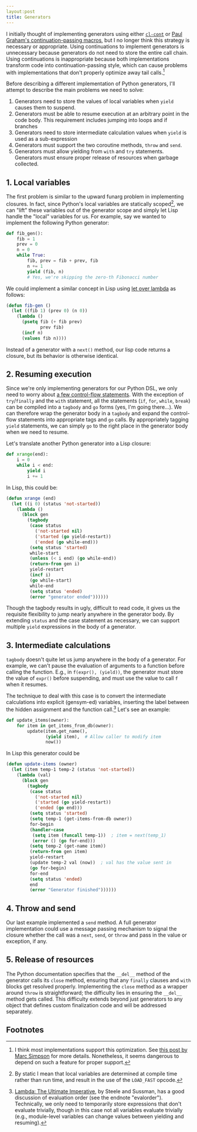 ```yaml
---
layout:post
title: Generators
---
```


I initially thought of implementing generators using either
[`cl-cont`](http://quickdocs.org/cl-cont/) or
[Paul Graham's continuation-passing macros](http://stackoverflow.com/questions/24721676/continuation-in-common-lisp-by-macros-regarding-an-implemetation-in-onlisp),
but I no longer think this strategy is necessary or appropriate. Using
continuations to implement generators is unnecessary because
generators do not need to store the entire call chain. Using
continuations is inappropriate because both implementations transform
code into continuation-passing style, which can cause problems with
implementations that don't properly optimize away tail calls.[^TCO]

Before describing a different implementation of Python generators,
I'll attempt to describe the main problems we need to solve:

1. Generators need to store the values of local variables when `yield`
   causes them to suspend.
2. Generators must be able to resume execution at an arbitrary point
   in the code body. This requirement includes jumping into loops and
   if branches
3. Generators need to store intermediate calculation values when
   `yield` is used as a sub-expression
4. Generators must support the two coroutine methods, `throw` and
   `send`.
5. Generators must allow yielding from `with` and `try`
   statements. Generators must ensure proper release of resources when
   garbage collected.

## 1. Local variables

The first problem is similar to the upward funarg problem in
implementing closures. In fact, since Python's local variables are
statically scoped[^static-scope], we can "lift" these variables out of
the generator scope and simply let Lisp handle the "local" variables
for us. For example, say we wanted to implement the following Python
generator:

~~~ python
def fib_gen():
    fib = 1
    prev = 0
    n = 0
    while True:
        fib, prev = fib + prev, fib
        n += 1
        yield (fib, n)
        # Yes, we're skipping the zero-th Fibonacci number
~~~

We could implement a similar concept in Lisp using
[let over lambda](http://letoverlambda.com/) as follows:

~~~ lisp
(defun fib-gen ()
  (let ((fib 1) (prev 0) (n 0))
    (lambda ()
      (psetq fib (+ fib prev)
             prev fib)
      (incf n)
      (values fib n))))
~~~

Instead of a generator with a `next()` method, our lisp code returns a
closure, but its behavior is otherwise identical.


## 2. Resuming execution

Since we're only implementing generators for our Python DSL, we only
need to worry about [a few control-flow statements](
http://greentreesnakes.readthedocs.org/en/latest/nodes.html#control-flow). With
the exception of `try`/`finally` and the `with` statement, all the
statements (`if`, `for`, `while`, `break`) can be compiled into a
`tagbody` and `go` forms (yes, I'm going there...). We can therefore
wrap the generator body in a `tagbody` and expand the control-flow
statements into appropriate tags and `go` calls. By appropriately
tagging `yield` statements, we can simply `go` to the right place in
the generator body when we need to resume.

Let's translate another Python generator into a Lisp closure:

~~~ python
def xrange(end):
    i = 0
    while i < end:
        yield i
        i += 1
~~~

In Lisp, this could be:

~~~ lisp
(defun xrange (end)
  (let ((i 0) (status 'not-started))
    (lambda ()
      (block gen
        (tagbody
         (case status
           ('not-started nil)
           ('started (go yield-restart))
           ('ended (go while-end)))
         (setq status 'started)
         while-start
         (unless (< i end) (go while-end))
         (return-from gen i)
         yield-restart
         (incf i)
         (go while-start)
         while-end
         (setq status 'ended)
         (error "generator ended"))))))
~~~

Though the tagbody results in ugly, difficult to read code, it gives
us the requisite flexibility to jump nearly anywhere in the generator
body. By extending `status` and the case statement as necessary, we
can support multiple `yield` expressions in the body of a generator.

## 3. Intermediate calculations

`tagbody` doesn't quite let us jump anywhere in the body of a
generator. For example, we can't pause the evaluation of arguments to
a function before calling the function. E.g., in `f(expr(),
(yield))`, the generator must store the value of `expr()` before
suspending, and must use the value to call `f` when it resumes.

The technique to deal with this case is to convert the intermediate
calculations into explicit (gensym-ed) variables, inserting the label
between the hidden assignment and the function call.[^evalorder] Let's
see an example:

~~~ python
def update_items(owner):
    for item in get_items_from_db(owner):
        update(item.get_name(),
               (yield item),  # Allow caller to modify item
               now())
~~~

In Lisp this generator could be

~~~ lisp
(defun update-items (owner)
  (let (item temp-1 temp-2 (status 'not-started))
    (lambda (val)
      (block gen
        (tagbody
         (case status
           ('not-started nil)
           ('started (go yield-restart))
           ('ended (go end)))
         (setq status 'started)
         (setq temp-1 (get-items-from-db owner))
         for-begin
         (handler-case
          (setq item (funcall temp-1))  ; item = next(temp_1)
          (error () (go for-end)))
         (setq temp-2 (get-name item))
         (return-from gen item)
         yield-restart
         (update temp-2 val (now))  ; val has the value sent in
         (go for-begin)
         for-end
         (setq status 'ended)
         end
         (error "Generator finished"))))))
~~~

## 4. Throw and send

Our last example implemented a `send` method. A full generator
implementation could use a message passing mechanism to signal the
closure whether the call was a `next`, `send`, or `throw` and pass in
the value or exception, if any.

## 5. Release of resources

The Python documentation specifies that the `__del__` method of the
generator calls its `close` method, ensuring that any `finally`
clauses and `with` blocks get resolved properly. Implementing the
`close` method as a wrapper around `throw` is straightforward; the
difficulty lies in ensuring the `__del__` method gets called. This
difficulty extends beyond just generators to any object that defines
custom finalization code and will be addressed separately.

## Footnotes

[^TCO]:
    I think most implementations support this optimization. See
    [this post by Marc Simpson](http://0branch.com/notes/tco-cl.html)
    for more details. Nonetheless, it seems dangerous to depend on such
    a feature for proper support.

[^static-scope]:
    By static I mean that local variables are determined
    at compile time rather than run time, and result in the use of the
    `LOAD_FAST` opcode.

[^evalorder]:
    [Lambda: The Ultimate Imperative](http://library.readscheme.org/page1.html),
    by Steele and Sussman, has a good discussion of evaluation order
    (see the endnote "evalorder"). Technically, we only need to
    temporarily store expressions that don't evaluate trivially,
    though in this case not all variables evaluate trivially (e.g.,
    module-level variables can change values between yielding and
    resuming).
